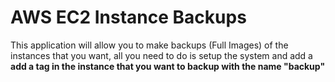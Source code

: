 # AWS EC2 Instance Backups
This application will allow you to make backups (Full Images) of the instances that you want, all you need to do is setup the system and add a **add a tag in the instance that you want to backup with the name "backup"**


